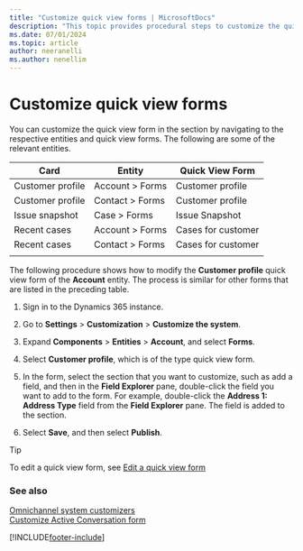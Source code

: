 ```yaml
---
title: "Customize quick view forms | MicrosoftDocs"
description: "This topic provides procedural steps to customize the quick view forms present in the Active Conversation page in Omnichannel for Customer Service."
ms.date: 07/01/2024
ms.topic: article
author: neeranelli
ms.author: nenellim
---
```

# Customize quick view forms

You can customize the quick view form in the section by navigating to the respective entities and quick view forms. The following are some of the relevant entities.

| Card         | Entity      | Quick View Form |
|------------------|-----------------|---------------------|
| Customer profile | Account > Forms | Customer profile    |
| Customer profile | Contact > Forms | Customer profile    |
| Issue snapshot   | Case > Forms    | Issue Snapshot      |
| Recent cases     | Account > Forms | Cases for customer |
| Recent cases     | Contact > Forms | Cases for customer |
||||

The following procedure shows how to modify the **Customer profile** quick view form of the **Account** entity. The process is similar for other forms that are listed in the preceding table.

1.  Sign in to the Dynamics 365 instance.

2.  Go to **Settings** > **Customization** > **Customize the system**.

3.  Expand **Components** > **Entities** > **Account**, and select **Forms**.

4.  Select **Customer profile**, which is of the type quick view form.

5.  In the form, select the section that you want to customize, such as add a field, and then in the **Field Explorer** pane, double-click the field you want to add to the form. For example, double-click the **Address 1: Address Type** field from the **Field Explorer** pane. The field is added to the section.

6.  Select **Save**, and then select **Publish**.

> [!TIP]
> To edit a quick view form, see [Edit a quick view form](/dynamics365/customer-engagement/customize/create-edit-quick-view-forms#edit-a-quick-view-form)  


### See also

[Omnichannel system customizers](omnichannel-customizer.md)  
[Customize Active Conversation form](customize-customer-summary.md)   


[!INCLUDE[footer-include](../../includes/footer-banner.md)]
